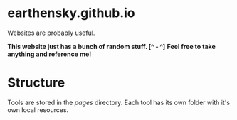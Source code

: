 # earthensky.github.io
Websites are probably useful.

**This website just has a bunch of random stuff. [^ - ^]**
**Feel free to take anything and reference me!**

# Structure
Tools are stored in the *pages* directory.  Each tool has its own folder with it's own local resources.
